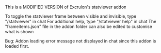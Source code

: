 This is a MODIFIED VERSION of Excrulon's statviewer addon

To toggle the statviewer frame between visible and invisible, type "/statviewer" in chat
For additional help, type "/statviewer help" in chat
The "frameitems.json" file in the addon folder can also be edited to customise what is shown



Bug: Addon loading error message not displayed in chat since this addon is loaded first.
